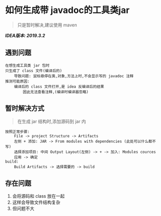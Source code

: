 # 如何生成带 javadoc的工具类jar
> 只是暂时解决,建议使用 maven

***IDEA版本: 2019.3.2***

## 遇到问题

```text
在想生成工具类 jar 包时
只生成了 class 文件(编译后的)
	导致问题: 鼠标悬停在类,对象,方法上时,不会显示写的 javadoc 注释
推测可能原因:
	编译后的 class 文件打开,是 idea 反编译后的结果
		因此无法查看注释,(编译时编译器忽略)
```

## 暂时解决方式
> 在生成 jar 结构时,添加源码到 jar 内

```text
按照正常步骤:
	File -> project Structure -> Artifacts
	左侧 + 添加: JAR -> From modules with dependencies (此处可以什么都不写)
	选择添加项目: 中间 Output Layout(左侧) -> + -> 加入: Modules cources
	应用 -> 确定
build:
	Build Artifacts -> 选择需要的 -> build
```

## 存在问题

1. 会将源码和 class 放在一起
2. 这样会导致文件结构复杂
3. 但问题不大